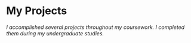 # My Projects
*I accomplished several projects throughout my coursework. I completed them during my undergraduate studies.*

